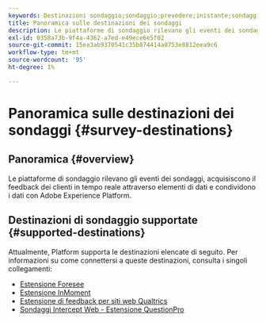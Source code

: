 ```yaml
---
keywords: Destinazioni sondaggio;sondaggio;prevedere;inistante;sondaggi d'intercettazione web;qualtrics
title: Panoramica sulle destinazioni dei sondaggi
description: Le piattaforme di sondaggio rilevano gli eventi dei sondaggi, acquisiscono il feedback dei clienti in tempo reale attraverso elementi di dati e condividono i dati con Adobe Experience Platform.
exl-id: 0358a73b-9f4a-4362-a7ed-e49ece6e5f02
source-git-commit: 15ea3ab9370541c35b874414a8753e8812eea9c6
workflow-type: tm+mt
source-wordcount: '95'
ht-degree: 1%

---
```


# Panoramica sulle destinazioni dei sondaggi {#survey-destinations}

## Panoramica {#overview}

Le piattaforme di sondaggio rilevano gli eventi dei sondaggi, acquisiscono il feedback dei clienti in tempo reale attraverso elementi di dati e condividono i dati con Adobe Experience Platform.

## Destinazioni di sondaggio supportate {#supported-destinations}

Attualmente, Platform supporta le destinazioni elencate di seguito. Per informazioni su come connettersi a queste destinazioni, consulta i singoli collegamenti:

* [Estensione Foresee](./foresee.md)
* [Estensione InMoment](./inmoment.md)
* [Estensione di feedback per siti web Qualtrics](./qualtrics.md)
* [Sondaggi Intercept Web - Estensione QuestionPro](./web-intercept-surveys.md)
